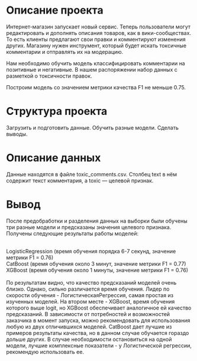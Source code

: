 # Описание проекта

Интернет-магазин запускает новый сервис. Теперь пользователи могут редактировать и дополнять описания товаров, как в вики-сообществах. То есть клиенты предлагают свои правки и комментируют изменения других. Магазину нужен инструмент, который будет искать токсичные комментарии и отправлять их на модерацию.

Нам необходимо обучить модель классифицировать комментарии на позитивные и негативные. В нашем распоряжении набор данных с разметкой о токсичности правок.

Построим модель со значением метрики качества F1 не меньше 0.75.

# Структура проекта

Загрузить и подготовить данные.
Обучить разные модели.
Сделать выводы.

# Описание данных

Данные находятся в файле toxic_comments.csv. Столбец text в нём содержит текст комментария, а toxic — целевой признак.

# Вывод
После предобработки и разделения данных на выборки были обучены три разные модели и предсказаны значения целевого признака. Получены следующие результаты работы моделей:

<br>LogisticRegression (время обучения порядка 6-7 секунд, значение метрики F1 = 0.76)
<br>CatBoost (время обучения около 3 минут, значение метрики F1 = 0.77)
<br>XGBoost (время обучения около 1 минуты, значение метрики F1 = 0.76)
<br>
<br>По результатам видно, что качество предсказаний моделей очень близко. Однако, сильно различается время обучения. Лидер по скорости обучения - ЛогистическаяРегрессия, самая простая из изученных моделей. На втором месте - XGBoost, время обучения которого выше logit, но XGBoost обеспечивает аналогичное ей качество предсказаний. В зависимости от потребностей и возможностей заказчика в момент запуска, можно рекомендовать для использования любую из двух отличившихся моделей. CatBoost дает лучшие из примеров результаты качества, но в данном случае обучается гораздо дольше других. В случае необходимости остановиться на одной модели, лучшие комплексные показатели - у Логистической регрессии, рекомендую использовать ее.
